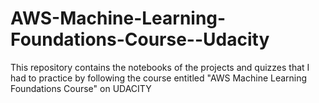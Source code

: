 # AWS-Machine-Learning-Foundations-Course--Udacity
This repository contains the notebooks of the projects and quizzes that I had to practice by following the course entitled "AWS Machine Learning Foundations Course" on UDACITY
